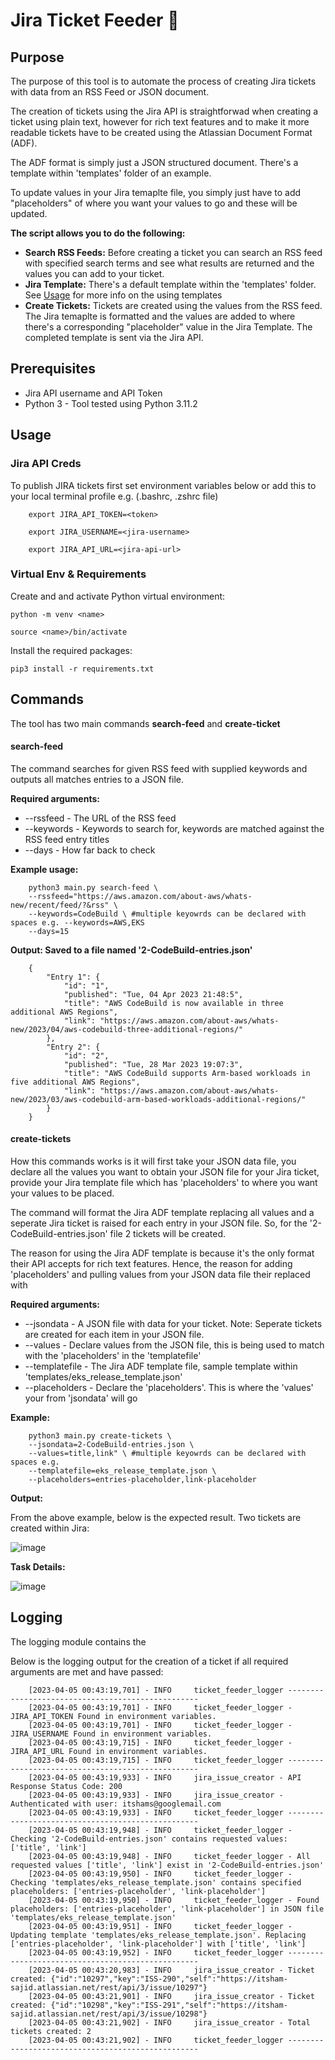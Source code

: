 # Jira Ticket Feeder :ticket:

## Purpose

The purpose of this tool is to automate the process of creating Jira tickets with data from an RSS Feed or JSON document.

The creation of tickets using the Jira API is straightforwad when creating a ticket using plain text, however for rich text features and to make it more readable tickets have to be created using the Atlassian Document Format (ADF).

The ADF format is simply just a JSON structured document. There's a template within 'templates' folder of an example.

To update values in your Jira temaplte file, you simply just have to add "placeholders" of where you want your values to go and these will be updated.


**The script allows you to do the following:** 

- **Search RSS Feeds:** Before creating a ticket you can search an RSS feed with specified search terms and see what results are returned and the values you can add to your ticket.
- **Jira Template:** There's a default template within the 'templates' folder. See [Usage](##Usage) for more info on the using templates
- **Create Tickets:** Tickets are created using the values from the RSS feed. The Jira temaplte is formatted and the values are added to where there's a corresponding "placeholder" value in the Jira Template. The completed template is sent via the Jira API.



## Prerequisites

- Jira API username and API Token
- Python 3 - Tool tested using Python 3.11.2 


## Usage

### Jira API Creds

To publish JIRA tickets first set environment variables below or add this to your local terminal profile e.g. (.bashrc, .zshrc file)


        export JIRA_API_TOKEN=<token>
   
        export JIRA_USERNAME=<jira-username>
        
        export JIRA_API_URL=<jira-api-url>


### Virtual Env & Requirements

Create and and activate Python virtual environment: 

    python -m venv <name>

    source <name>/bin/activate


Install the required packages:

    pip3 install -r requirements.txt


## Commands

The tool has two main commands **search-feed** and **create-ticket**

#### search-feed
The command searches for given RSS feed with supplied keywords and outputs all matches entries to a JSON file.  

**Required arguments:**

* --rssfeed  - The URL of the RSS feed
* --keywords - Keywords to search for, keywords are matched against the RSS feed entry titles
* --days     - How far back to check

**Example usage:**

        python3 main.py search-feed \
        --rssfeed="https://aws.amazon.com/about-aws/whats-new/recent/feed/?&rss" \
        --keywords=CodeBuild \ #multiple keyowrds can be declared with spaces e.g. --keywords=AWS,EKS
        --days=15

**Output: Saved to a file named '2-CodeBuild-entries.json'**

        {
            "Entry 1": {
                "id": "1",
                "published": "Tue, 04 Apr 2023 21:48:5",
                "title": "AWS CodeBuild is now available in three additional AWS Regions",
                "link": "https://aws.amazon.com/about-aws/whats-new/2023/04/aws-codebuild-three-additional-regions/"
            },
            "Entry 2": {
                "id": "2",
                "published": "Tue, 28 Mar 2023 19:07:3",
                "title": "AWS CodeBuild supports Arm-based workloads in five additional AWS Regions",
                "link": "https://aws.amazon.com/about-aws/whats-new/2023/03/aws-codebuild-arm-based-workloads-additional-regions/"
            }
        }



#### create-tickets

How this commands works is it will first take your JSON data file, you declare all the values you want to obtain your JSON file for your Jira ticket, provide your Jira template file which has 'placeholders' to where you want your values to be placed.

The command will format the Jira ADF template replacing all values and a seperate Jira ticket is raised for each entry in your JSON file. So, for the '2-CodeBuild-entries.json' file 2 tickets will be created.

The reason for using the Jira ADF template is because it's the only format their API accepts for rich text features. Hence, the reason for adding 'placeholders' and pulling values from your JSON data file their replaced with

**Required arguments:**

* --jsondata  - A JSON file with data for your ticket. Note: Seperate tickets are created for each item in your JSON file.
* --values - Declare values from the JSON file, this is being used to match with the 'placeholders' in the 'templatefile'
* --templatefile - The Jira ADF template file, sample template within 'templates/eks_release_template.json'
* --placeholders - Declare the 'placeholders'. This is where the 'values' your from 'jsondata' will go

**Example:** 

        python3 main.py create-tickets \
        --jsondata=2-CodeBuild-entries.json \
        --values=title,link" \ #multiple keyowrds can be declared with spaces e.g.
        --templatefile=eks_release_template.json \
        --placeholders=entries-placeholder,link-placeholder

**Output:**

From the above example, below is the expected result. Two tickets are created within Jira:

<img src="https://user-images.githubusercontent.com/99727892/229946288-0eb1e161-1992-4316-832d-37c11c85005e.png" alt="image" style="max-width: 500px;">

**Task Details:**

<img src="https://user-images.githubusercontent.com/99727892/229946579-3581eaac-18a3-43d7-ab5a-4d85d3b48c4f.png" alt="image" style="max-width: 500px;">

                                                                                                                                        
## Logging

The logging module contains the 

Below is the logging output for the creation of a ticket if all required arguments are met and have passed:

        [2023-04-05 00:43:19,701] - INFO     ticket_feeder_logger --------------------------------------------------
        [2023-04-05 00:43:19,701] - INFO     ticket_feeder_logger - JIRA_API_TOKEN Found in environment variables.
        [2023-04-05 00:43:19,701] - INFO     ticket_feeder_logger - JIRA_USERNAME Found in environment variables.
        [2023-04-05 00:43:19,715] - INFO     ticket_feeder_logger - JIRA_API_URL Found in environment variables.
        [2023-04-05 00:43:19,715] - INFO     ticket_feeder_logger --------------------------------------------------
        [2023-04-05 00:43:19,933] - INFO     jira_issue_creator - API Response Status Code: 200
        [2023-04-05 00:43:19,933] - INFO     jira_issue_creator - Authenticated with user: itshams@googlemail.com
        [2023-04-05 00:43:19,933] - INFO     ticket_feeder_logger --------------------------------------------------
        [2023-04-05 00:43:19,948] - INFO     ticket_feeder_logger - Checking '2-CodeBuild-entries.json' contains requested values: ['title', 'link']
        [2023-04-05 00:43:19,948] - INFO     ticket_feeder_logger - All requested values ['title', 'link'] exist in '2-CodeBuild-entries.json'
        [2023-04-05 00:43:19,950] - INFO     ticket_feeder_logger - Checking 'templates/eks_release_template.json' contains specified placeholders: ['entries-placeholder', 'link-placeholder']
        [2023-04-05 00:43:19,950] - INFO     ticket_feeder_logger - Found placeholders: ['entries-placeholder', 'link-placeholder'] in JSON file 'templates/eks_release_template.json'   
        [2023-04-05 00:43:19,951] - INFO     ticket_feeder_logger - Updating template 'templates/eks_release_template.json'. Replacing ['entries-placeholder', 'link-placeholder'] with ['title', 'link']
        [2023-04-05 00:43:19,952] - INFO     ticket_feeder_logger --------------------------------------------------
        [2023-04-05 00:43:20,983] - INFO     jira_issue_creator - Ticket created: {"id":"10297","key":"ISS-290","self":"https://itsham-sajid.atlassian.net/rest/api/3/issue/10297"}
        [2023-04-05 00:43:21,901] - INFO     jira_issue_creator - Ticket created: {"id":"10298","key":"ISS-291","self":"https://itsham-sajid.atlassian.net/rest/api/3/issue/10298"}
        [2023-04-05 00:43:21,902] - INFO     jira_issue_creator - Total tickets created: 2
        [2023-04-05 00:43:21,902] - INFO     ticket_feeder_logger --------------------------------------------------


